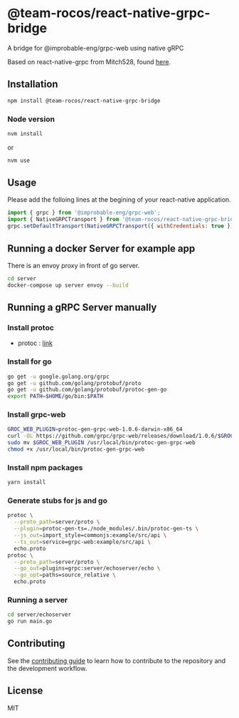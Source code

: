 # @team-rocos/react-native-grpc-bridge

A bridge for @improbable-eng/grpc-web using native gRPC

Based on react-native-grpc from Mitch528, found [here](https://github.com/Mitch528/react-native-grpc.git).

## Installation

```sh
npm install @team-rocos/react-native-grpc-bridge
```

### Node version

```sh
nvm install
```
or
```sh
nvm use
```

## Usage
Please add the folloing lines at the begining of your react-native application.

```js
import { grpc } from '@improbable-eng/grpc-web';
import { NativeGRPCTransport } from '@team-rocos/react-native-grpc-bridge';
grpc.setDefaultTransport(NativeGRPCTransport({ withCredentials: true }));
```

## Running a docker Server for example app

There is an envoy proxy in front of go server.

```sh
cd server
docker-compose up server envoy --build
```

## Running a gRPC Server manually

### Install protoc

* protoc : [link](https://github.com/protocolbuffers/protobuf/releases)

### Install for go

```sh
go get -u google.golang.org/grpc
go get -u github.com/golang/protobuf/proto
go get -u github.com/golang/protobuf/protoc-gen-go
export PATH=$HOME/go/bin:$PATH
````

### Install grpc-web

```sh
GROC_WEB_PLUGIN=protoc-gen-grpc-web-1.0.6-darwin-x86_64
curl -OL https://github.com/grpc/grpc-web/releases/download/1.0.6/$GROC_WEB_PLUGIN
sudo mv $GROC_WEB_PLUGIN /usr/local/bin/protoc-gen-grpc-web
chmod +x /usr/local/bin/protoc-gen-grpc-web
```

### Install npm packages

```sh
yarn install
```

### Generate stubs for js and go

```sh
protoc \
  --proto_path=server/proto \
  --plugin=protoc-gen-ts=./node_modules/.bin/protoc-gen-ts \
  --js_out=import_style=commonjs:example/src/api \
  --ts_out=service=grpc-web:example/src/api \
  echo.proto
protoc \
  --proto_path=server/proto \
  --go_out=plugins=grpc:server/echoserver/echo \
  --go_opt=paths=source_relative \
  echo.proto
```

### Running a server

```sh
cd server/echoserver
go run main.go
```

## Contributing

See the [contributing guide](CONTRIBUTING.md) to learn how to contribute to the repository and the development workflow.

## License

MIT
